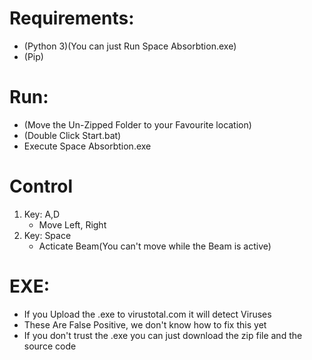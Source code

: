 # Requirements:
- (Python 3)(You can just Run Space Absorbtion.exe)
- (Pip)

# Run:
- (Move the Un-Zipped Folder to your Favourite location)
- (Double Click Start.bat)
- Execute Space Absorbtion.exe

# Control
1. Key: A,D
    - Move Left, Right
2. Key: Space
    - Acticate Beam(You can't move while the Beam is active)
# EXE:
- If you Upload the .exe to virustotal.com it will detect Viruses
- These Are False Positive, we don't know how to fix this yet
- If you don't trust the .exe you can just download the zip file and the source code